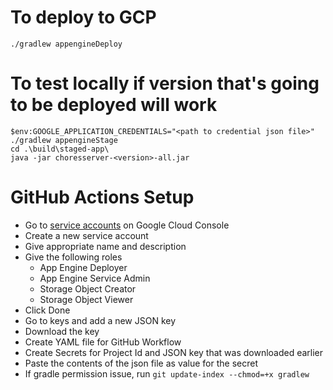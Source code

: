 # To deploy to GCP
```
./gradlew appengineDeploy
```

# To test locally if version that's going to be deployed will work
```
$env:GOOGLE_APPLICATION_CREDENTIALS="<path to credential json file>"
./gradlew appengineStage
cd .\build\staged-app\
java -jar choresserver-<version>-all.jar
```

# GitHub Actions Setup
- Go to [service accounts](https://console.cloud.google.com/iam-admin/serviceaccounts) on Google Cloud Console
- Create a new service account
- Give appropriate name and description
- Give the following roles
  - App Engine Deployer
  - App Engine Service Admin
  - Storage Object Creator
  - Storage Object Viewer
- Click Done
- Go to keys and add a new JSON key
- Download the key
- Create YAML file for GitHub Workflow
- Create Secrets for Project Id and JSON key that was downloaded earlier
- Paste the contents of the json file as value for the secret
- If gradle permission issue, run `git update-index --chmod=+x gradlew`